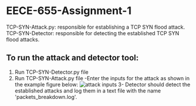 # EECE-655-Assignment-1

TCP-SYN-Attack.py: responsible for establishing a TCP SYN flood attack. 
TCP-SYN-Detector: responsible for detecting the established TCP SYN flood attacks.

## To run the attack and detector tool:

1. Run TCP-SYN-Detector.py file
2. Run TCP-SYN-Attack.py file 
  -Enter the inputs for the attack as shown in the example figure below:
  ![attack inputs](https://user-images.githubusercontent.com/47125583/136376424-47e6c2a9-2d0a-45c2-82dd-759c8d1238fa.JPG)
3- Detector should detect the established attacks and log them in a text file with the name 'packets_breakdown.log'.
